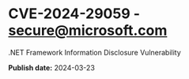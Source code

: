 # CVE-2024-29059 - secure@microsoft.com

.NET Framework Information Disclosure Vulnerability

**Publish date:** 2024-03-23
